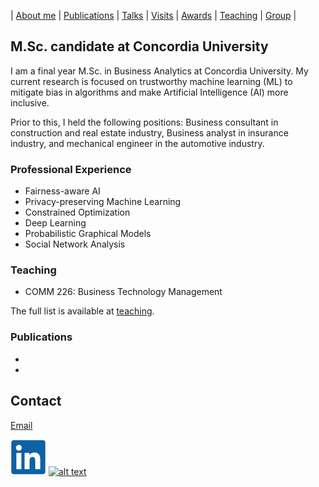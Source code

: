 | [About me](aboutme.md) | [Publications](publications.md) | [Talks](talks.md) | [Visits](visits.md) | [Awards](awards.md) | [Teaching](teaching.md) | [Group](student.md) | 

## M.Sc. candidate at Concordia University
I am a final year M.Sc. in Business Analytics at Concordia University. My current research is focused on trustworthy machine learning (ML) to mitigate bias in algorithms and make Artificial Intelligence (AI) more inclusive.

Prior to this, I held the following positions: Business consultant in construction and real estate industry, Business analyst in insurance industry, and mechanical engineer in the automotive industry.  

### Professional Experience

- Fairness-aware AI
- Privacy-preserving Machine Learning
- Constrained Optimization
- Deep Learning
- Probabilistic Graphical Models
- Social Network Analysis

### Teaching

- COMM 226: Business Technology Management 

The full list is available at [teaching](teaching.md).

### Publications
-
- 

## Contact

[Email](amirhoseyn.saryazdi@gmail.com)

[![alt text](linkedin.png)](https://www.linkedin.com/ "LinkedIn")
[![alt text](scholar.png)](https://scholar.google.com/ "Google Scholar")
